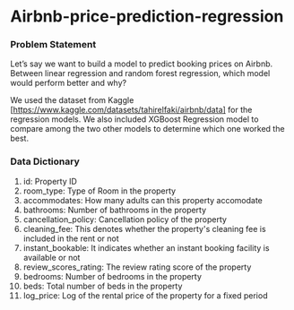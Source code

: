 # Airbnb-price-prediction-regression

### Problem Statement
Let’s say we want to build a model to predict booking prices on Airbnb. Between linear regression and random forest regression, which model would perform better and why?

We used the dataset from Kaggle [https://www.kaggle.com/datasets/tahirelfaki/airbnb/data] for the regression models. We also included XGBoost Regression model to compare among the two other models to determine which one worked the best.

### Data Dictionary
1. id: Property ID
2. room_type: Type of Room in the property
3. accommodates: How many adults can this property accomodate
4. bathrooms: Number of bathrooms in the property
5. cancellation_policy: Cancellation policy of the property
6. cleaning_fee: This denotes whether the property's cleaning fee is included in the rent or not
7. instant_bookable: It indicates whether an instant booking facility is available or not
8. review_scores_rating: The review rating score of the property
9. bedrooms: Number of bedrooms in the property
10. beds: Total number of beds in the property
11. log_price: Log of the rental price of the property for a fixed period
